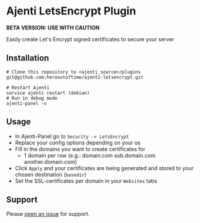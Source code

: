 # Ajenti LetsEncrypt Plugin

**BETA VERSION: USE WITH CAUTION**

Easily create Let's Encrypt signed certificates to secure your server

## Installation

```
# Clone this repository to <ajenti_source>/plugins
git@github.com:herooutoftime/ajenti-letsencrypt.git

# Restart Ajenti
service ajenti restart (debian)
# Run in debug mode
ajenti-panel -v
```

## Usage

* In Ajenti-Panel go to `Security -> LetsEncrypt`
* Replace your config options depending on your os
* Fill in the domains you want to create certificates for
  * 1 domain per row (e.g.: domain.com sub.domain.com another.domain.com)
* Click `Apply` and your certificates are being generated and stored to your chosen destination (`basedir`)
* Set the SSL-certificates per domain in your `Websites` tabs

## Support

Please [open an issue](https://github.com/herooutoftime/ajenti-letsencrypt/issues/new) for support.
